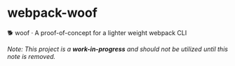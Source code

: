 # webpack-woof

:dog2: woof · A proof-of-concept for a lighter weight webpack CLI

_Note: This project is a **work-in-progress** and should not be utilized
until this note is removed._
